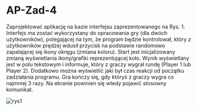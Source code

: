 # AP-Zad-4

Zaprojektować aplikację na bazie interfejsu zaprezentowanego na Rys. 1. Interfejs ma zostać wykorzystany do opracowania gry (dla dwóch użytkowników), polegającej na tym, że program będzie kontrolował, który z użytkowników prędzej wdusił przycisk na podstawie randomowo zapalającej się ikony okręgu (zmiana koloru). Start jest inicjalizowany zmianą wyświetlania ikony/grafiki reprezentującej koło. Wynik wyświetlany jest w polu tekstowym i informuje, który z graczy wygrał rundę (Player 1 lub Player 2). Dodatkowo można wyświetlić jaki był czas reakcji od początku zadziałania programu. Gra kończy się, gdy któryś z graczy wygra co najmniej 3 razy. Na ekranie powinien się wtedy pojawić stosowny komunikat.

![rys1](https://user-images.githubusercontent.com/65226765/162015175-52174afd-d86c-4c66-9272-6ee4de65c4bc.png)
